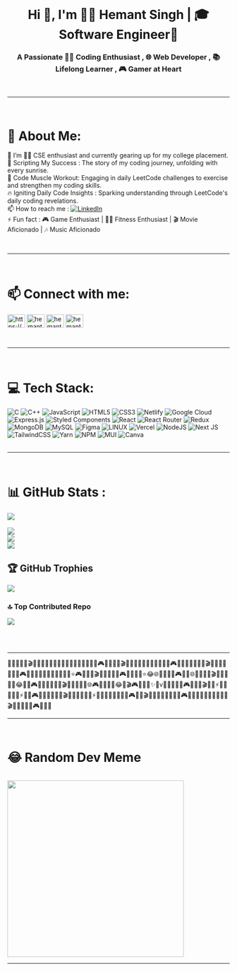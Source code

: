 


<br/> 
<h1 align="center">Hi 👋, I'm 👨‍🎓 Hemant Singh | 🎓 Software Engineer🚀 </h1>
<h3 align="center">A Passionate 👨‍💻 Coding Enthusiast , 🌐 Web Developer , 📚 Lifelong Learner , 🎮 Gamer at Heart</h3>
<br>
<hr> 
<br>

# 💫 About Me:
🔭 I’m  👨‍💻 CSE enthusiast and currently gearing up for my  college placement.<br>
🌟 Scripting My Success : The story of my coding journey, unfolding with every sunrise.<br>
🧠 Code Muscle Workout: Engaging in daily LeetCode challenges to exercise and strengthen my coding skills.<br>
🔥 Igniting Daily Code Insights : Sparking understanding through LeetCode's daily coding revelations.<br>
📫 How to reach me :  [![LinkedIn](https://img.shields.io/badge/LinkedIn-%230077B5.svg?logo=linkedin&logoColor=white)](https://linkedin.com/in/hemantsingh0557)  <br>
⚡ Fun fact : 🎮  Game Enthusiast | 🏋️‍♂️ Fitness Enthusiast | 🎬 Movie Aficionado | 🎶 Music Aficionado  <br>

<br>
<hr> 
<br>


<h1 align="left"> 📫 Connect with me:</h1>
<p align="left">
<a href="https://linkedin.com/in/hemantsingh0557/" target="_blank"><img align="center" src="https://raw.githubusercontent.com/rahuldkjain/github-profile-readme-generator/master/src/images/icons/Social/linked-in-alt.svg" alt="https://www.linkedin.com/in/hemantsingh0557/" height="30" width="40" /></a>
<a href="https://twitter.com/hemantsingh0557" target="_blank"><img align="center" src="https://raw.githubusercontent.com/rahuldkjain/github-profile-readme-generator/master/src/images/icons/Social/twitter.svg" alt="hemantsingh0557" height="30" width="40" /></a>
<a href="https://www.leetcode.com/hemantsingh0557" target="blank"><img align="center" src="https://raw.githubusercontent.com/rahuldkjain/github-profile-readme-generator/master/src/images/icons/Social/leet-code.svg" alt="hemantsingh0557" height="30" width="40" /></a>
<a href="https://auth.geeksforgeeks.org/user/hemantsi81o5" target="blank"><img align="center" src="https://raw.githubusercontent.com/rahuldkjain/github-profile-readme-generator/master/src/images/icons/Social/geeks-for-geeks.svg" alt="hemantsi81o5" height="30" width="40" /></a>
</p>

<br>
<hr>
<br>


# 💻 Tech Stack:
![C](https://img.shields.io/badge/c-%2300599C.svg?style=for-the-badge&logo=c&logoColor=white) ![C++](https://img.shields.io/badge/c++-%2300599C.svg?style=for-the-badge&logo=c%2B%2B&logoColor=white) ![JavaScript](https://img.shields.io/badge/javascript-%23323330.svg?style=for-the-badge&logo=javascript&logoColor=%23F7DF1E) ![HTML5](https://img.shields.io/badge/html5-%23E34F26.svg?style=for-the-badge&logo=html5&logoColor=white) ![CSS3](https://img.shields.io/badge/css3-%231572B6.svg?style=for-the-badge&logo=css3&logoColor=white) ![Netlify](https://img.shields.io/badge/netlify-%23000000.svg?style=for-the-badge&logo=netlify&logoColor=#00C7B7) ![Google Cloud](https://img.shields.io/badge/Google%20Cloud-%234285F4.svg?style=for-the-badge&logo=google-cloud&logoColor=white) ![Express.js](https://img.shields.io/badge/express.js-%23404d59.svg?style=for-the-badge&logo=express&logoColor=%2361DAFB) ![Styled Components](https://img.shields.io/badge/styled--components-DB7093?style=for-the-badge&logo=styled-components&logoColor=white) ![React](https://img.shields.io/badge/react-%2320232a.svg?style=for-the-badge&logo=react&logoColor=%2361DAFB) ![React Router](https://img.shields.io/badge/React_Router-CA4245?style=for-the-badge&logo=react-router&logoColor=white) ![Redux](https://img.shields.io/badge/redux-%23593d88.svg?style=for-the-badge&logo=redux&logoColor=white) ![MongoDB](https://img.shields.io/badge/MongoDB-%234ea94b.svg?style=for-the-badge&logo=mongodb&logoColor=white) ![MySQL](https://img.shields.io/badge/mysql-%2300f.svg?style=for-the-badge&logo=mysql&logoColor=white) 	![Figma](https://img.shields.io/badge/figma-%23F24E1E.svg?style=for-the-badge&logo=figma&logoColor=white) ![LINUX](https://img.shields.io/badge/Linux-FCC624?style=for-the-badge&logo=linux&logoColor=black) ![Vercel](https://img.shields.io/badge/vercel-%23000000.svg?style=for-the-badge&logo=vercel&logoColor=white) ![NodeJS](https://img.shields.io/badge/node.js-6DA55F?style=for-the-badge&logo=node.js&logoColor=white) ![Next JS](https://img.shields.io/badge/Next-black?style=for-the-badge&logo=next.js&logoColor=white) ![TailwindCSS](https://img.shields.io/badge/tailwindcss-%2338B2AC.svg?style=for-the-badge&logo=tailwind-css&logoColor=white) ![Yarn](https://img.shields.io/badge/yarn-%232C8EBB.svg?style=for-the-badge&logo=yarn&logoColor=white) ![NPM](https://img.shields.io/badge/NPM-%23000000.svg?style=for-the-badge&logo=npm&logoColor=white) ![MUI](https://img.shields.io/badge/MUI-%230081CB.svg?style=for-the-badge&logo=material-ui&logoColor=white) ![Canva](https://img.shields.io/badge/Canva-%2300C4CC.svg?style=for-the-badge&logo=Canva&logoColor=white)  
<br>
<hr>
<br>









# 📊 GitHub Stats :   
[![](https://visitcount.itsvg.in/api?id=hemantsingh0557&label=Profile%20Views&color=2&icon=5&pretty=true)](https://visitcount.itsvg.in) 
<br/><br/>
![](https://github-readme-stats.vercel.app/api/top-langs/?username=hemantsingh0557&theme=blue-green&hide_border=false&include_all_commits=false&count_private=false&layout=compact) <br/>
![](https://github-readme-stats.vercel.app/api?username=hemantsingh0557&theme=blue-green&hide_border=false&include_all_commits=false&count_private=false)<br/>
![](https://github-readme-streak-stats.herokuapp.com/?user=hemantsingh0557&theme=blue-green&hide_border=false)<br/>

## 🏆 GitHub Trophies
![](https://github-profile-trophy.vercel.app/?username=hemantsingh0557&theme=juicyfresh&no-frame=false&no-bg=true&margin-w=4)

### 🔝 Top Contributed Repo
![](https://github-contributor-stats.vercel.app/api?username=hemantsingh0557&limit=5&theme=algolia&combine_all_yearly_contributions=true)










<br>
<br>
<hr> 🤣🤣👋👨‍💻🎬😂🌐😂👨‍🎓🚀🏋️‍♂️😂🌐🌞🤣👨‍💻🌐🧠🎮🤣👋🔆🌐🎬🤣👨‍🎓👨‍💻🌞🎵🤣🏋️‍♂️🌐🎮🤣🧠👨‍💻👨‍🎓🤣🎬🌐🎶🤣👋👨‍💻😂🎮🌐🎵🤣👨‍🎓🏋️‍♂️👨‍💻🤣🌐⭐️🎮🤣🤣🧠🎬💥🌐🤣👨‍🎓🎮👨‍💻🤣👋⭐️😂🌐🧠👨‍🎓🤣🎮👨‍💻🌐🤣🏋️‍♂️🤣🎬🌈🔥🤣👨‍🎓😂👨‍💻🎮🤣👋🏋️‍♂️🌈🤣🎬👨‍🎓🤣👨‍💻🌐🎮🤣🤣🧠🌟😂🤣🎬🎮🤣👨‍🎓✨🤣v👋🏋️‍♂️🤣🧠🎮🤣🌟🤣🎬🌐🤣⚡👋😂👨‍🎓🤣⚡🌐🤣🎮👨‍💻🏋️‍♂️🤣🧠🎬🌐👨‍🎓👨‍💻🤣⚡😂🏋️‍♂️🌐👋🤣👨‍💻🎮🤣🔥🎬🌐🤣👨‍🎓🧠👨‍💻🤣🎮🔥🤣🌐😂🏋️‍♂️👋🤣👨‍🎓🎬👨‍💻🤣🌐🤣🎮🌞😂🌐<hr>
<br>

<h1> 😂 Random Dev Meme </h1>
<br/>
<img src='https://randommeme-five.vercel.app/' style="height: 400px;"/>

---


<!-- Proudly created with GPRM ( https://gprm.itsvg.in ) -->












